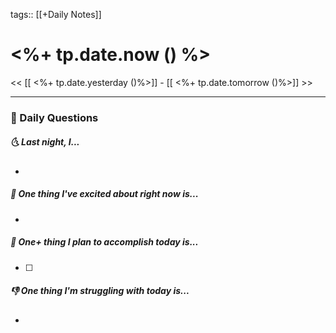 tags:: [[+Daily Notes]]

# <%+ tp.date.now () %>

<< [[ <%+ tp.date.yesterday ()%>]] - [[ <%+ tp.date.tomorrow ()%>]] >>

---
### 📅 Daily Questions
##### 🌜 Last night, I...
- 

##### 🙌 One thing I've excited about right now is...
- 

##### 🚀 One+ thing I plan to accomplish today is...
- [ ] 

##### 👎 One thing I'm struggling with today is...
- 